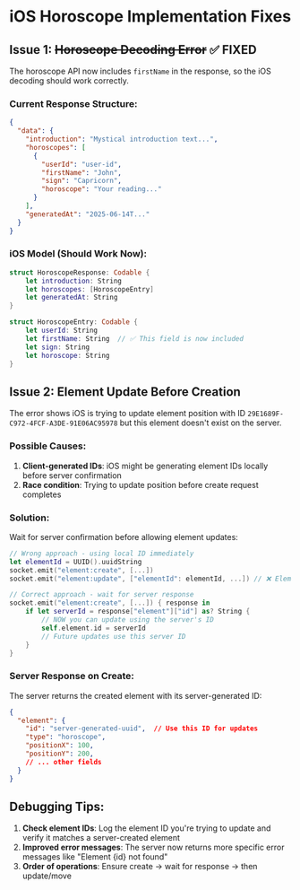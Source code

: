 # iOS Horoscope Implementation Fixes

## Issue 1: ~~Horoscope Decoding Error~~ ✅ FIXED

The horoscope API now includes `firstName` in the response, so the iOS decoding should work correctly.

### Current Response Structure:
```json
{
  "data": {
    "introduction": "Mystical introduction text...",
    "horoscopes": [
      {
        "userId": "user-id",
        "firstName": "John",
        "sign": "Capricorn", 
        "horoscope": "Your reading..."
      }
    ],
    "generatedAt": "2025-06-14T..."
  }
}
```

### iOS Model (Should Work Now):
```swift
struct HoroscopeResponse: Codable {
    let introduction: String
    let horoscopes: [HoroscopeEntry]
    let generatedAt: String
}

struct HoroscopeEntry: Codable {
    let userId: String
    let firstName: String  // ✅ This field is now included
    let sign: String
    let horoscope: String
}
```

## Issue 2: Element Update Before Creation

The error shows iOS is trying to update element position with ID `29E1689F-C972-4FCF-A3DE-91E06AC95978` but this element doesn't exist on the server.

### Possible Causes:
1. **Client-generated IDs**: iOS might be generating element IDs locally before server confirmation
2. **Race condition**: Trying to update position before create request completes

### Solution:
Wait for server confirmation before allowing element updates:

```swift
// Wrong approach - using local ID immediately
let elementId = UUID().uuidString
socket.emit("element:create", [...])
socket.emit("element:update", ["elementId": elementId, ...]) // ❌ Element doesn't exist yet

// Correct approach - wait for server response
socket.emit("element:create", [...]) { response in
    if let serverId = response["element"]["id"] as? String {
        // NOW you can update using the server's ID
        self.element.id = serverId
        // Future updates use this server ID
    }
}
```

### Server Response on Create:
The server returns the created element with its server-generated ID:
```json
{
  "element": {
    "id": "server-generated-uuid",  // Use this ID for updates
    "type": "horoscope",
    "positionX": 100,
    "positionY": 200,
    // ... other fields
  }
}
```

## Debugging Tips:

1. **Check element IDs**: Log the element ID you're trying to update and verify it matches a server-created element
2. **Improved error messages**: The server now returns more specific error messages like "Element {id} not found"
3. **Order of operations**: Ensure create → wait for response → then update/move